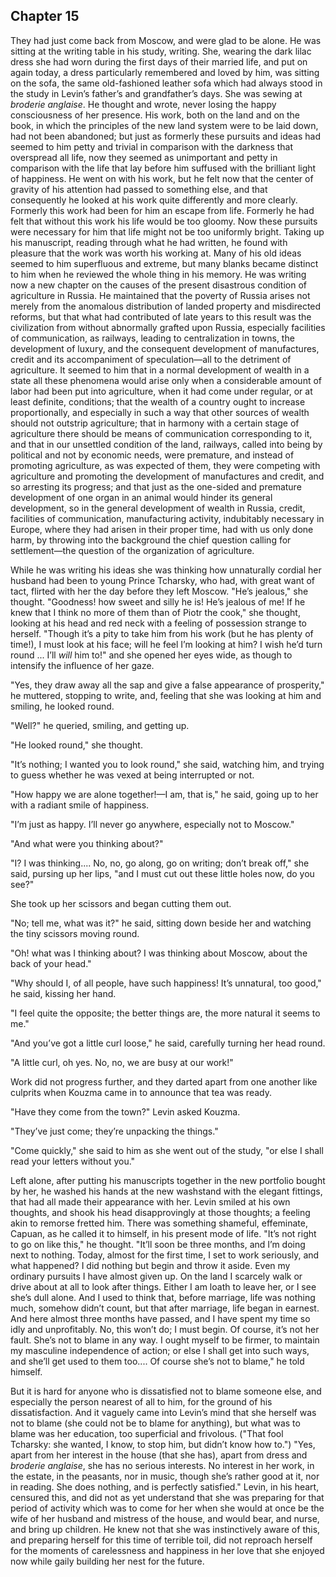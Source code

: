 ## Chapter 15


They had just come back from Moscow, and were glad to be alone. He was
sitting at the writing table in his study, writing. She, wearing the
dark lilac dress she had worn during the first days of their married
life, and put on again today, a dress particularly remembered and loved
by him, was sitting on the sofa, the same old-fashioned leather sofa
which had always stood in the study in Levin’s father’s and
grandfather’s days. She was sewing at _broderie anglaise_. He thought
and wrote, never losing the happy consciousness of her presence. His
work, both on the land and on the book, in which the principles of the
new land system were to be laid down, had not been abandoned; but just
as formerly these pursuits and ideas had seemed to him petty and trivial
in comparison with the darkness that overspread all life, now they
seemed as unimportant and petty in comparison with the life that lay
before him suffused with the brilliant light of happiness. He went on
with his work, but he felt now that the center of gravity of his
attention had passed to something else, and that consequently he looked
at his work quite differently and more clearly. Formerly this work had
been for him an escape from life. Formerly he had felt that without this
work his life would be too gloomy. Now these pursuits were necessary for
him that life might not be too uniformly bright. Taking up his
manuscript, reading through what he had written, he found with pleasure
that the work was worth his working at. Many of his old ideas seemed to
him superfluous and extreme, but many blanks became distinct to him when
he reviewed the whole thing in his memory. He was writing now a new
chapter on the causes of the present disastrous condition of agriculture
in Russia. He maintained that the poverty of Russia arises not merely
from the anomalous distribution of landed property and misdirected
reforms, but that what had contributed of late years to this result was
the civilization from without abnormally grafted upon Russia, especially
facilities of communication, as railways, leading to centralization in
towns, the development of luxury, and the consequent development of
manufactures, credit and its accompaniment of speculation—all to the
detriment of agriculture. It seemed to him that in a normal development
of wealth in a state all these phenomena would arise only when a
considerable amount of labor had been put into agriculture, when it had
come under regular, or at least definite, conditions; that the wealth of
a country ought to increase proportionally, and especially in such a way
that other sources of wealth should not outstrip agriculture; that in
harmony with a certain stage of agriculture there should be means of
communication corresponding to it, and that in our unsettled condition
of the land, railways, called into being by political and not by
economic needs, were premature, and instead of promoting agriculture, as
was expected of them, they were competing with agriculture and promoting
the development of manufactures and credit, and so arresting its
progress; and that just as the one-sided and premature development of
one organ in an animal would hinder its general development, so in the
general development of wealth in Russia, credit, facilities of
communication, manufacturing activity, indubitably necessary in Europe,
where they had arisen in their proper time, had with us only done harm,
by throwing into the background the chief question calling for
settlement—the question of the organization of agriculture.

While he was writing his ideas she was thinking how unnaturally cordial
her husband had been to young Prince Tcharsky, who had, with great want
of tact, flirted with her the day before they left Moscow. "He’s
jealous," she thought. "Goodness! how sweet and silly he is! He’s
jealous of me! If he knew that I think no more of them than of Piotr the
cook," she thought, looking at his head and red neck with a feeling of
possession strange to herself. "Though it’s a pity to take him from his
work (but he has plenty of time!), I must look at his face; will he feel
I’m looking at him? I wish he’d turn round ... I’ll _will_ him to!" and
she opened her eyes wide, as though to intensify the influence of her
gaze.

"Yes, they draw away all the sap and give a false appearance of
prosperity," he muttered, stopping to write, and, feeling that she was
looking at him and smiling, he looked round.

"Well?" he queried, smiling, and getting up.

"He looked round," she thought.

"It’s nothing; I wanted you to look round," she said, watching him, and
trying to guess whether he was vexed at being interrupted or not.

"How happy we are alone together!—I am, that is," he said, going up to
her with a radiant smile of happiness.

"I’m just as happy. I’ll never go anywhere, especially not to Moscow."

"And what were you thinking about?"

"I? I was thinking.... No, no, go along, go on writing; don’t break
off," she said, pursing up her lips, "and I must cut out these little
holes now, do you see?"

She took up her scissors and began cutting them out.

"No; tell me, what was it?" he said, sitting down beside her and
watching the tiny scissors moving round.

"Oh! what was I thinking about? I was thinking about Moscow, about the
back of your head."

"Why should I, of all people, have such happiness! It’s unnatural, too
good," he said, kissing her hand.

"I feel quite the opposite; the better things are, the more natural it
seems to me."

"And you’ve got a little curl loose," he said, carefully turning her
head round.

"A little curl, oh yes. No, no, we are busy at our work!"

Work did not progress further, and they darted apart from one another
like culprits when Kouzma came in to announce that tea was ready.

"Have they come from the town?" Levin asked Kouzma.

"They’ve just come; they’re unpacking the things."

"Come quickly," she said to him as she went out of the study, "or else I
shall read your letters without you."

Left alone, after putting his manuscripts together in the new portfolio
bought by her, he washed his hands at the new washstand with the elegant
fittings, that had all made their appearance with her. Levin smiled at
his own thoughts, and shook his head disapprovingly at those thoughts; a
feeling akin to remorse fretted him. There was something shameful,
effeminate, Capuan, as he called it to himself, in his present mode of
life. "It’s not right to go on like this," he thought. "It’ll soon be
three months, and I’m doing next to nothing. Today, almost for the first
time, I set to work seriously, and what happened? I did nothing but
begin and throw it aside. Even my ordinary pursuits I have almost given
up. On the land I scarcely walk or drive about at all to look after
things. Either I am loath to leave her, or I see she’s dull alone. And I
used to think that, before marriage, life was nothing much, somehow
didn’t count, but that after marriage, life began in earnest. And here
almost three months have passed, and I have spent my time so idly and
unprofitably. No, this won’t do; I must begin. Of course, it’s not her
fault. She’s not to blame in any way. I ought myself to be firmer, to
maintain my masculine independence of action; or else I shall get into
such ways, and she’ll get used to them too.... Of course she’s not to
blame," he told himself.

But it is hard for anyone who is dissatisfied not to blame someone else,
and especially the person nearest of all to him, for the ground of his
dissatisfaction. And it vaguely came into Levin’s mind that she herself
was not to blame (she could not be to blame for anything), but what was
to blame was her education, too superficial and frivolous. ("That fool
Tcharsky: she wanted, I know, to stop him, but didn’t know how to.")
"Yes, apart from her interest in the house (that she has), apart from
dress and _broderie anglaise_, she has no serious interests. No interest
in her work, in the estate, in the peasants, nor in music, though she’s
rather good at it, nor in reading. She does nothing, and is perfectly
satisfied." Levin, in his heart, censured this, and did not as yet
understand that she was preparing for that period of activity which was
to come for her when she would at once be the wife of her husband and
mistress of the house, and would bear, and nurse, and bring up children.
He knew not that she was instinctively aware of this, and preparing
herself for this time of terrible toil, did not reproach herself for the
moments of carelessness and happiness in her love that she enjoyed now
while gaily building her nest for the future.



